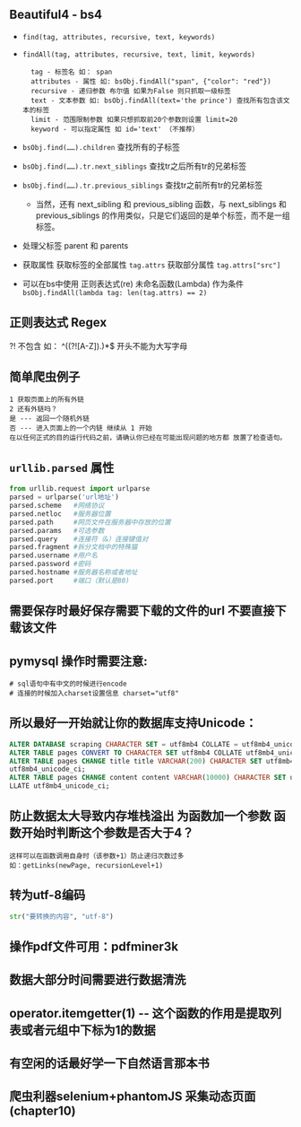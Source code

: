 ## Beautiful4 - bs4
* `find(tag, attributes, recursive, text, keywords)`
* `findAll(tag, attributes, recursive, text, limit, keywords) `
    ```text
      tag - 标签名 如： span
      attributes - 属性 如: bsObj.findAll("span", {"color": "red"})
      recursive - 递归参数 布尔值 如果为False 则只抓取一级标签
      text - 文本参数 如: bsObj.findAll(text='the prince') 查找所有包含该文本的标签
      limit - 范围限制参数 如果只想抓取前20个参数则设置 limit=20
      keyword - 可以指定属性 如 id='text' （不推荐）
    ```

* `bsObj.find(……).children` 查找所有的子标签

* `bsObj.find(……).tr.next_siblings` 查找tr之后所有tr的兄弟标签

* `bsObj.find(……).tr.previous_siblings` 查找tr之前所有tr的兄弟标签
    * 当然，还有 next_sibling 和 previous_sibling 函数，与 next_siblings 和 
    previous_siblings 的作用类似，只是它们返回的是单个标签，而不是一组标签。

* 处理父标签 parent 和 parents

* 获取属性
    获取标签的全部属性 `tag.attrs`
    获取部分属性 `tag.attrs["src"]`
    
* 可以在bs中使用 正则表达式(re) 未命名函数(Lambda) 作为条件
    `bsObj.findAll(lambda tag: len(tag.attrs) == 2)`

## 正则表达式 Regex
?! 不包含 如： ^((?![A-Z]).)*$   开头不能为大写字母


## 简单爬虫例子
    1 获取页面上的所有外链
    2 还有外链吗？
    是 --- 返回一个随机外链
    否 --- 进入页面上的一个内链 继续从 1 开始
    在以任何正式的目的运行代码之前，请确认你已经在可能出现问题的地方都 放置了检查语句。


## `urllib.parsed` 属性
```python
from urllib.request import urlparse
parsed = urlparse('url地址')
parsed.scheme   #网络协议
parsed.netloc   #服务器位置 
parsed.path     #网页文件在服务器中存放的位置
parsed.params   #可选参数
parsed.query    #连接符（&）连接键值对
parsed.fragment #拆分文档中的特殊猫
parsed.username #用户名
parsed.password #密码
parsed.hostname #服务器名称或者地址
parsed.port     #端口（默认是80)
```

## 需要保存时最好保存需要下载的文件的url 不要直接下载该文件

## pymysql 操作时需要注意:
    # sql语句中有中文的时候进行encode
    # 连接的时候加入charset设置信息 charset="utf8"

## 所以最好一开始就让你的数据库支持Unicode：
```sql
ALTER DATABASE scraping CHARACTER SET = utf8mb4 COLLATE = utf8mb4_unicode_ci;
ALTER TABLE pages CONVERT TO CHARACTER SET utf8mb4 COLLATE utf8mb4_unicode_ci;
ALTER TABLE pages CHANGE title title VARCHAR(200) CHARACTER SET utf8mb4 COLLATE
utf8mb4_unicode_ci;
ALTER TABLE pages CHANGE content content VARCHAR(10000) CHARACTER SET utf8mb4 CO
LLATE utf8mb4_unicode_ci;
```

## 防止数据太大导致内存堆栈溢出 为函数加一个参数 函数开始时判断这个参数是否大于4？
    这样可以在函数调用自身时（该参数+1）防止递归次数过多
    如：getLinks(newPage, recursionLevel+1)
    
## 转为utf-8编码
```python
str("要转换的内容", "utf-8")
```    

## 操作pdf文件可用：pdfminer3k


## 数据大部分时间需要进行数据清洗


## operator.itemgetter(1) -- 这个函数的作用是提取列表或者元组中下标为1的数据 


## 有空闲的话最好学一下自然语言那本书


## 爬虫利器selenium+phantomJS 采集动态页面(chapter10)
